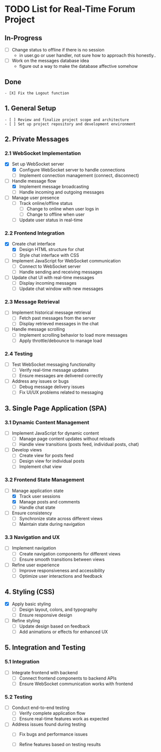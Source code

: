 # TODO List for Real-Time Forum Project

## In-Progress
- [ ] Change status to offline if there is no session
    - in user.go or user handler, not sure how to approach this honestly..
- [ ] Work on the messages database idea
    - figure out a way to make the database affective somehow 


## Done
    - [X] Fix the Logout function  

## 1. General Setup
    - [ ] Review and finalize project scope and architecture
    - [ ] Set up project repository and development environment

## 2. Private Messages

### 2.1 WebSocket Implementation
- [X] Set up WebSocket server
  - [X] Configure WebSocket server to handle connections
  - [ ] Implement connection management (connect, disconnect)
- [ ] Handle message flow
  - [X] Implement message broadcasting
  - [ ] Handle incoming and outgoing messages
- [ ] Manage user presence
  - [ ] Track online/offline status
    - [ ] Change to online when user logs in 
    - [ ] Change to offline when user 
  - [ ] Update user status in real-time

### 2.2 Frontend Integration
- [X] Create chat interface
  - [X] Design HTML structure for chat
  - [ ] Style chat interface with CSS
- [ ] Implement JavaScript for WebSocket communication
  - [ ] Connect to WebSocket server
  - [ ] Handle sending and receiving messages
- [ ] Update chat UI with real-time messages
  - [ ] Display incoming messages
  - [ ] Update chat window with new messages

### 2.3 Message Retrieval
- [ ] Implement historical message retrieval
  - [ ] Fetch past messages from the server
  - [ ] Display retrieved messages in the chat
- [ ] Handle message scrolling
  - [ ] Implement scrolling behavior to load more messages
  - [ ] Apply throttle/debounce to manage load

### 2.4 Testing
- [ ] Test WebSocket messaging functionality
  - [ ] Verify real-time message updates
  - [ ] Ensure messages are delivered correctly
- [ ] Address any issues or bugs
  - [ ] Debug message delivery issues
  - [ ] Fix UI/UX problems related to messaging

## 3. Single Page Application (SPA)

### 3.1 Dynamic Content Management
- [ ] Implement JavaScript for dynamic content
  - [ ] Manage page content updates without reloads
  - [ ] Handle view transitions (posts feed, individual posts, chat)
- [ ] Develop views
  - [ ] Create view for posts feed
  - [ ] Design view for individual posts
  - [ ] Implement chat view

### 3.2 Frontend State Management
- [ ] Manage application state
  - [X] Track user sessions
  - [X] Manage posts and comments
  - [ ] Handle chat state
- [ ] Ensure consistency
  - [ ] Synchronize state across different views
  - [ ] Maintain state during navigation

### 3.3 Navigation and UX
- [ ] Implement navigation
  - [ ] Create navigation components for different views
  - [ ] Ensure smooth transitions between views
- [ ] Refine user experience
  - [ ] Improve responsiveness and accessibility
  - [ ] Optimize user interactions and feedback

## 4. Styling (CSS)
- [X] Apply basic styling
  - [ ] Design layout, colors, and typography
  - [ ] Ensure responsive design
- [ ] Refine styling
  - [ ] Update design based on feedback
  - [ ] Add animations or effects for enhanced UX

## 5. Integration and Testing

### 5.1 Integration
- [ ] Integrate frontend with backend
  - [ ] Connect frontend components to backend APIs
  - [ ] Ensure WebSocket communication works with frontend

### 5.2 Testing
- [ ] Conduct end-to-end testing
  - [ ] Verify complete application flow
  - [ ] Ensure real-time features work as expected
- [ ] Address issues found during testing
  - [ ] Fix bugs and performance issues
  - [ ] Refine features based on testing results


